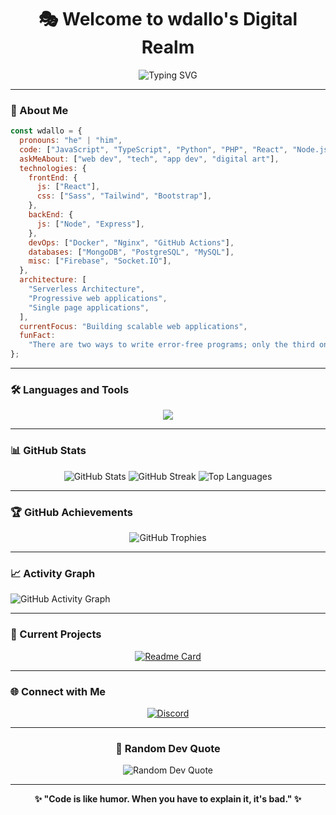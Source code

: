 <div align="center">

# 🎭 Welcome to wdallo's Digital Realm

<img src="https://readme-typing-svg.herokuapp.com?font=Fira+Code&size=32&duration=2800&pause=2000&color=A855F7&center=true&vCenter=true&width=940&lines=Full+Stack+Developer;Creative+Problem+Solver;Code+Architect;Digital+Innovator" alt="Typing SVG" />

</div>

---


### 🚀 About Me

```javascript
const wdallo = {
  pronouns: "he" | "him",
  code: ["JavaScript", "TypeScript", "Python", "PHP", "React", "Node.js"],
  askMeAbout: ["web dev", "tech", "app dev", "digital art"],
  technologies: {
    frontEnd: {
      js: ["React"],
      css: ["Sass", "Tailwind", "Bootstrap"],
    },
    backEnd: {
      js: ["Node", "Express"],
    },
    devOps: ["Docker", "Nginx", "GitHub Actions"],
    databases: ["MongoDB", "PostgreSQL", "MySQL"],
    misc: ["Firebase", "Socket.IO"],
  },
  architecture: [
    "Serverless Architecture",
    "Progressive web applications",
    "Single page applications",
  ],
  currentFocus: "Building scalable web applications",
  funFact:
    "There are two ways to write error-free programs; only the third one works",
};
```

---

### 🛠️ Languages and Tools

<p align="center">
  <img src="https://skillicons.dev/icons?i=js,ts,php,react,vue,nodejs,python,django,express,mongodb,postgresql,docker,git,github,vscode,figma,photoshop" />
</p>

---

### 📊 GitHub Stats

<div align="center">
  
<img src="https://github-readme-stats.vercel.app/api?username=wdallo&show_icons=true&theme=tokyonight&hide_border=true&bg_color=0D1117&title_color=A855F7&icon_color=A855F7&text_color=C9D1D9" alt="GitHub Stats" />

<img src="https://github-readme-streak-stats.herokuapp.com/?user=wdallo&theme=tokyonight&hide_border=true&background=0D1117&stroke=A855F7&ring=A855F7&fire=A855F7&currStreakLabel=A855F7" alt="GitHub Streak" />

<img src="https://github-readme-stats.vercel.app/api/top-langs/?username=wdallo&layout=compact&theme=tokyonight&hide_border=true&bg_color=0D1117&title_color=A855F7&text_color=C9D1D9" alt="Top Languages" />

</div>

---

### 🏆 GitHub Achievements

<div align="center">
  
<img src="https://github-profile-trophy.vercel.app/?username=wdallo&theme=tokyonight&no-frame=true&no-bg=true&margin-w=4&title=Stars,Followers,Commits,Repositories,MultipleLang,PullRequest" alt="GitHub Trophies" />

</div>

---

### 📈 Activity Graph

<img src="https://github-readme-activity-graph.vercel.app/graph?username=wdallo&bg_color=0D1117&color=A855F7&line=A855F7&point=FFFFFF&area=true&hide_border=true" alt="GitHub Activity Graph" />

---

### 🎯 Current Projects

<div align="center">

[![Readme Card](https://github-readme-stats.vercel.app/api/pin/?username=wdallo&repo=MKV-Player-WebTorrent&theme=tokyonight&hide_border=true&bg_color=0D1117&title_color=A855F7)](https://github.com/wdallo/MKV-Player-WebTorrent)

</div>

---

### 🌐 Connect with Me

<div align="center">

[![Discord](https://img.shields.io/badge/Discord-%237289DA.svg?style=for-the-badge&logo=discord&logoColor=white)](https://discord.gg/wdallo)

</div>

---

<div align="center">

### 💭 Random Dev Quote

<img src="https://quotes-github-readme.vercel.app/api?type=horizontal&theme=tokyonight" alt="Random Dev Quote" />

---
**✨ "Code is like humor. When you have to explain it, it's bad." ✨**

</div>
